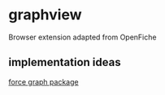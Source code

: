 # graphview
Browser extension adapted from OpenFiche


## implementation ideas
[force graph package](https://github.com/vasturiano/force-graph)
